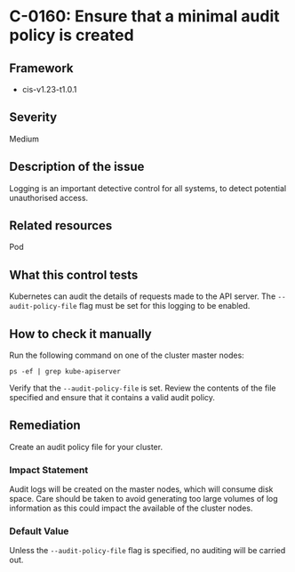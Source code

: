 # C-0160: Ensure that a minimal audit policy is created

## Framework
* cis-v1.23-t1.0.1
 
## Severity
Medium

## Description of the issue
Logging is an important detective control for all systems, to detect potential unauthorised access.
 
## Related resources
Pod
 
## What this control tests 
Kubernetes can audit the details of requests made to the API server. The `--audit-policy-file` flag must be set for this logging to be enabled.
 
## How to check it manually 
Run the following command on one of the cluster master nodes:

 
```
ps -ef | grep kube-apiserver

```
 Verify that the `--audit-policy-file` is set. Review the contents of the file specified and ensure that it contains a valid audit policy.
 
## Remediation
Create an audit policy file for your cluster.
 
### Impact Statement
Audit logs will be created on the master nodes, which will consume disk space. Care should be taken to avoid generating too large volumes of log information as this could impact the available of the cluster nodes.
 
### Default Value
Unless the `--audit-policy-file` flag is specified, no auditing will be carried out.
 

